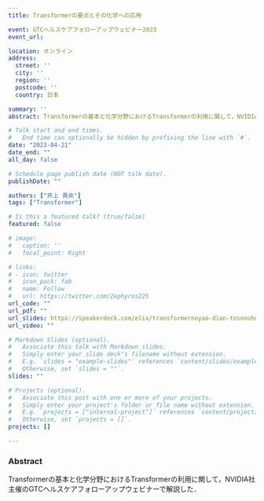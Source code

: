 ```yaml
---
title: Transformerの要点とその化学への応用

event: GTCヘルスケアフォローアップウェビナー2023
event_url:

location: オンライン
address:
  street: ''
  city: ''
  region: ''
  postcode: ''
  country: 日本

summary: ''
abstract: Transformerの基本と化学分野におけるTransformerの利用に関して，NVIDIA社主催のウェビナーで解説した．

# Talk start and end times.
#   End time can optionally be hidden by prefixing the line with `#`.
date: "2023-04-21"
date_end: ""
all_day: false

# Schedule page publish date (NOT talk date).
publishDate: ""

authors: ["井上 貴央"]
tags: ["Transformer"]

# Is this a featured talk? (true/false)
featured: false

# image:
#   caption: ''
#   focal_point: Right

# links:
# - icon: twitter
#   icon_pack: fab
#   name: Follow
#   url: https://twitter.com/Zephyros225
url_code: ""
url_pdf: ""
url_slides: https://speakerdeck.com/elix/transformernoyao-dian-tosonohua-xue-henoying-yong
url_video: ""

# Markdown Slides (optional).
#   Associate this talk with Markdown slides.
#   Simply enter your slide deck's filename without extension.
#   E.g. `slides = "example-slides"` references `content/slides/example-slides.md`.
#   Otherwise, set `slides = ""`.
slides: ""

# Projects (optional).
#   Associate this post with one or more of your projects.
#   Simply enter your project's folder or file name without extension.
#   E.g. `projects = ["internal-project"]` references `content/project/deep-learning/index.md`.
#   Otherwise, set `projects = []`.
projects: []

---
```


### Abstract

Transformerの基本と化学分野におけるTransformerの利用に関して，NVIDIA社主催のGTCヘルスケアフォローアップウェビナーで解説した．
